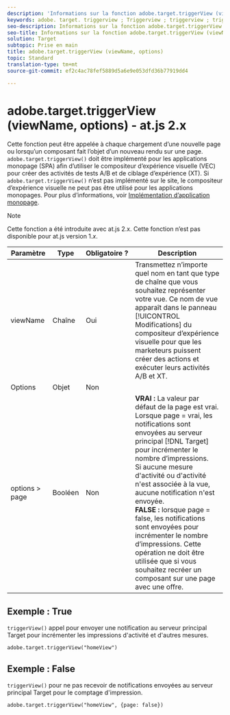 ```yaml
---
description: 'Informations sur la fonction adobe.target.triggerView (viewName, options) pour at.js. '
keywords: adobe. target. triggerview ; Triggerview ; triggerview ; trigger view ; at. js ; fonctions ; ; Viewname ; viewname ; nom d'affichage
seo-description: Informations sur la fonction adobe.target.triggerView (viewName, options) pour la bibliothèque JavaScript at.js d’Adobe Target.
seo-title: Informations sur la fonction adobe.target.triggerView (viewName, options) pour la bibliothèque JavaScript at.js d’Adobe Target.
solution: Target
subtopic: Prise en main
title: adobe.target.triggerView (viewName, options)
topic: Standard
translation-type: tm+mt
source-git-commit: ef2c4ac78fef5889d5a6e9e053dfd36b77919dd4

---
```



# adobe.target.triggerView (viewName, options) - at.js 2.x

Cette fonction peut être appelée à chaque chargement d’une nouvelle page ou lorsqu’un composant fait l’objet d’un nouveau rendu sur une page. `adobe.target.triggerView()` doit être implémenté pour les applications monopage (SPA) afin d’utiliser le compositeur d’expérience visuelle (VEC) pour créer des activités de tests A/B et de ciblage d’expérience (XT). Si `adobe.target.triggerView()` n’est pas implémenté sur le site, le compositeur d’expérience visuelle ne peut pas être utilisé pour les applications monopages. Pour plus d’informations, voir [Implémentation d’application monopage](/help/c-implementing-target/c-implementing-target-for-client-side-web/how-to-deployatjs/target-atjs-single-page-application.md).

>[!NOTE]
>
>Cette fonction a été introduite avec at.js 2.x. Cette fonction n’est pas disponible pour at.js version 1.*x*.

| Paramètre | Type | Obligatoire ? | Description |
| --- | --- | --- | --- |
| viewName | Chaîne | Oui | Transmettez n’importe quel nom en tant que type de chaîne que vous souhaitez représenter votre vue. Ce nom de vue apparaît dans le panneau [!UICONTROL Modifications] du compositeur d’expérience visuelle pour que les marketeurs puissent créer des actions et exécuter leurs activités A/B et XT. |
| Options | Objet | Non |  |
| options &gt; page | Booléen | Non | **VRAI :** La valeur par défaut de la page est vrai. Lorsque page = vrai, les notifications sont envoyées au serveur principal [!DNL Target] pour incrémenter le nombre d’impressions.<br>Si aucune mesure d'activité ou d'activité n'est associée à la vue, aucune notification n'est envoyée.<br>**FALSE :** lorsque page = false, les notifications sont envoyées pour incrémenter le nombre d’impressions. Cette opération ne doit être utilisée que si vous souhaitez recréer un composant sur une page avec une offre. |

## Exemple : True

`triggerView()` appel pour envoyer une notification au serveur principal Target pour incrémenter les impressions d'activité et d'autres mesures.

```
adobe.target.triggerView("homeView")
```

## Exemple : False

`triggerView()` pour ne pas recevoir de notifications envoyées au serveur principal Target pour le comptage d'impression.

```
adobe.target.triggerView("homeView", {page: false})
```
